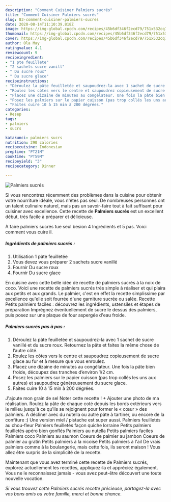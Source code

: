 ```yaml
---
description: "Comment Cuisiner Palmiers sucrés"
title: "Comment Cuisiner Palmiers sucrés"
slug: 83-comment-cuisiner-palmiers-sucres
date: 2020-08-14T11:10:39.818Z
image: https://img-global.cpcdn.com/recipes/45b6df346f2ecd79/751x532cq70/palmiers-sucres-photo-principale-de-la-recette.jpg
thumbnail: https://img-global.cpcdn.com/recipes/45b6df346f2ecd79/751x532cq70/palmiers-sucres-photo-principale-de-la-recette.jpg
cover: https://img-global.cpcdn.com/recipes/45b6df346f2ecd79/751x532cq70/palmiers-sucres-photo-principale-de-la-recette.jpg
author: Ola May
ratingvalue: 4.1
reviewcount: 9
recipeingredient:
- "1 pte feuillete"
- "2 sachets sucre vanill"
- " Du sucre roux"
- " Du sucre glace"
recipeinstructions:
- "Déroulez la pâte feuilletée et saupoudrez-la avec 1 sachet de sucre vanillé et du sucre roux. Retournez la pâte et faites la même chose de l’autre côté."
- "Roulez les côtes vers le centre et saupoudrez copieusement de sucre glace au fur et à mesure que vous enroulez."
- "Placez une dizaine de minutes au congélateur. Une fois la pâte bien froide, découpez des tranches d’environ 1/2 cm."
- "Posez les palmiers sur le papier cuisson (pas trop collés les uns aux autres) et saupoudrez généreusement du sucre glace."
- "Faites cuire 10 à 15 min à 200 dégrées."
categories:
- Resep
tags:
- palmiers
- sucrs

katakunci: palmiers sucrs 
nutrition: 290 calories
recipecuisine: Indonesian
preptime: "PT21M"
cooktime: "PT59M"
recipeyield: "3"
recipecategory: Dinner

---
```



![Palmiers sucrés](https://img-global.cpcdn.com/recipes/45b6df346f2ecd79/751x532cq70/palmiers-sucres-photo-principale-de-la-recette.jpg)

Si vous rencontrez récemment des problèmes dans la cuisine pour obtenir votre nourriture idéale, vous n'êtes pas seul. De nombreuses personnes ont un talent culinaire naturel, mais pas un savoir-faire tout à fait suffisant pour cuisiner avec excellence. Cette recette de <strong> Palmiers sucrés </strong> est un excellent début, très facile à préparer et délicieuse.

<!--inarticleads1-->

À faire palmiers sucrés tue seul besion 4 Ingrédients et 5 pas. Voici comment vous cuire il.

##### Ingrédients de palmiers sucrés :

1. Utilisation 1 pâte feuilletée
1. Vous devez vous préparer 2 sachets sucre vanillé
1. Fournir  Du sucre roux
1. Fournir  Du sucre glace


En cuisine avec cette belle idée de recette de palmiers sucrés à la noix de coco. Voici une recette de palmiers sucrés très simple à réaliser et qui plaira aux petits et aux grands. Le palmier, c&#39;est en effet la recette simplissime par excellence qu&#39;elle soit fourrée d&#39;une garniture sucrée ou salée. Recette Petits palmiers faciles : découvrez les ingrédients, ustensiles et étapes de préparation Imprégnez éventuellement de sucre le dessus des palmiers, puis posez sur une plaque de four aspergée d&#39;eau froide. 

<!--inarticleads2-->

##### Palmiers sucrés pas à pas :

1. Déroulez la pâte feuilletée et saupoudrez-la avec 1 sachet de sucre vanillé et du sucre roux. Retournez la pâte et faites la même chose de l’autre côté.
1. Roulez les côtes vers le centre et saupoudrez copieusement de sucre glace au fur et à mesure que vous enroulez.
1. Placez une dizaine de minutes au congélateur. Une fois la pâte bien froide, découpez des tranches d’environ 1/2 cm.
1. Posez les palmiers sur le papier cuisson (pas trop collés les uns aux autres) et saupoudrez généreusement du sucre glace.
1. Faites cuire 10 à 15 min à 200 dégrées.


J&#39;ajoute mon grain de sel Noter cette recette ! + Ajouter une photo de ma réalisation. Roulez la pâte de chaque coté depuis les bords extérieurs vers le milieu jusqu&#39;à ce qu&#39;ils se rejoignent pour former le « cœur » des palmiers. A décliner avec du nutella ou autre pâte à tartiner, ou encore de la confiture :) Une version miel / pistache est super aussi. Palmiers feuilletés au chou-fleur Palmiers feuilletés façon quiche lorraine Petits palmiers feuilletés apéro bien gonflés Palmiers au nutella Petits palmiers faciles Palmiers coco Palmiers au saumon Coeurs de palmier au jambon Coeurs de palmier au gratin Petits palmiers à la nicoise Petits palmiers à l&#39;ail De vrais palmiers comme à la boulangerie, mais cette fois, ils seront maison ! Vous allez être surpris de la simplicité de la recette. 

<!--inarticleads1-->

<p>
Maintenant que vous avez terminé cette recette de Palmiers sucrés, explorez actuellement les recettes, appliquez-la et appréciez également. Vous ne le reconnaissez jamais - vous avez peut-être découvert une toute nouvelle vocation.
</p>

<p>
<i>Si vous trouvez cette Palmiers sucrés recette précieuse, partagez-la avec vos bons amis ou votre famille, merci et bonne chance.</i>
</p>
